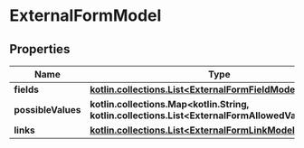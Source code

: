 
# ExternalFormModel

## Properties
| Name | Type | Description | Notes |
| ------------ | ------------- | ------------- | ------------- |
| **fields** | [**kotlin.collections.List&lt;ExternalFormFieldModel&gt;**](ExternalFormFieldModel.md) |  |  |
| **possibleValues** | **kotlin.collections.Map&lt;kotlin.String, kotlin.collections.List&lt;ExternalFormAllowedValueModel&gt;&gt;** |  |  |
| **links** | [**kotlin.collections.List&lt;ExternalFormLinkModel&gt;**](ExternalFormLinkModel.md) |  |  |



